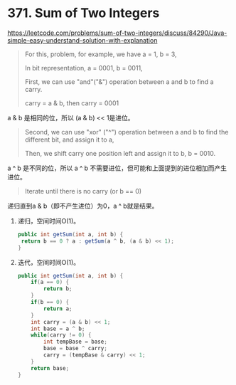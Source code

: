 #  371. Sum of Two Integers

 https://leetcode.com/problems/sum-of-two-integers/discuss/84290/Java-simple-easy-understand-solution-with-explanation 

> For this, problem, for example, we have a = 1, b = 3,
>
> In bit representation, a = 0001, b = 0011,
>
> First, we can use "and"("&") operation between a and b to find a carry.
>
> carry = a & b, then carry = 0001

a & b 是相同的位，所以 (a & b) << 1是进位。

> Second, we can use "xor" ("^") operation between a and b to find the different bit, and assign it to a,
>
> Then, we shift carry one position left and assign it to b, b = 0010.

a ^ b 是不同的位，所以 a ^ b 不需要进位，但可能和上面提到的进位相加而产生进位。

>  Iterate until there is no carry (or b == 0) 

递归直到a & b（即不产生进位）为0，a ^ b就是结果。

1. 递归，空间时间O(1)。

   ```java
   public int getSum(int a, int b) {
   	return b == 0 ? a : getSum(a ^ b, (a & b) << 1);
   }
   ```

   

2. 迭代，空间时间O(1)。

   ```java
   public int getSum(int a, int b) {
       if(a == 0) {
           return b;
       }
       if(b == 0) {
           return a;
       }
       int carry = (a & b) << 1;
       int base = a ^ b;
       while(carry != 0) {
           int tempBase = base;
           base = base ^ carry;
           carry = (tempBase & carry) << 1;
       }
       return base;
   }
   ```

   